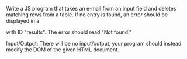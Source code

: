 Write a JS program that takes an e‐mail from an input field and deletes matching rows from a table. If no
entry is found, an error should be displayed in a <div> with ID "results". The error should read "Not
found."
  
Input/Output:
There will be no input/output, your program should instead modify the DOM of the given HTML
document.
